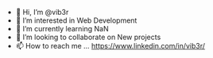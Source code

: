 - 👋 Hi, I’m @vib3r
- 👀 I’m interested in Web Development
- 🌱 I’m currently learning NaN
- 💞️ I’m looking to collaborate on New projects
- 📫 How to reach me ... https://www.linkedin.com/in/vib3r/

<!---
--->
